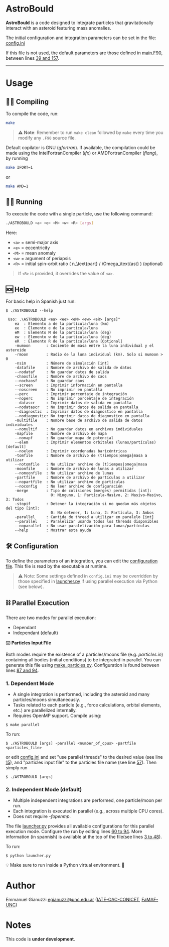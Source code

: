 # AstroBould

**AstroBould** is a code designed to integrate particles that gravitationally interact with an asteroid featuring mass anomalies.

The initial configuration and integration parameters can be set in the file: [config.ini](./config.ini)

If this file is not used, the default parameters are those defined in [main.F90](./src/main.F90), between lines [39 and 157](./src/main.F90#L39-L157).

---

# Usage

## 🧑‍💻 Compiling

To compile the code, run:

```bash
make
```

> ⚠️ **Note**: Remember to run `make clean` followed by `make` every time you modify any `.F90` source file.

Default copilator is GNU (_gfortran_). If available, the compilation could be made using the IntelFortranCompiler (_ifx_) or AMDFortranCompiler (_flang_), by running

```bash
make IFORT=1
```

or


```bash
make AMD=1
```

## 🏃🏼 Running

To execute the code with a single particle, use the following command:

```bash
./ASTROBOULD <a> <e> <M> <w> <R> [args]
```

Here:

- `<a>` = semi-major axis
- `<e>` = eccentricity
- `<M>` = mean anomaly
- `<w>` = argument of periapsis
- `<R>` = initial spin-orbit ratio \( n_\text{part} / \Omega_\text{ast} \) (optional)

> If `<R>` is provided, it overrides the value of `<a>`.

## 🆘 Help
For basic help in Spanish just run:

``` console
$ ./ASTROBOULD --help

 Uso: .\ASTROBOULD <ea> <ee> <eM> <ew> <eR> [args]"
    ea  : Elemento a de la partícula/luna (km)
    ee  : Elemento e de la partícula/luna
    eM  : Elemento M de la partícula/luna (deg)
    ew  : Elemento w de la partícula/luna (deg)
    eR  : Elemento R de la partícula/luna [Optional]
    -mumoon       : Cociente de masa entre la luna individual y el asteroide
    -rmoon        : Radio de la luna individual (km). Solo si mumoon > 0
    -nsim         : Número de simulación [int]
    -datafile     : Nombre de archivo de salida de datos
    --nodataf     : No guardar datos de salida
    -chaosfile    : Nombre de archivo de caos
    --nochaosf    : No guardar caos
    --screen      : Imprimir información en pantalla
    --noscreen    : No imprimir en pantalla
    --perc        : Imprimir porcentaje de integración
    --noperc      : No imprimir porcentaje de integración
    --datascr     : Imprimir datos de salida en pantalla
    --nodatascr   : No imprimir datos de salida en pantalla
    --diagnostic  : Imprimir datos de diagnostico en pantalla
    --nodiagnostic: No imprimir datos de diagnostico en pantalla
    -multifile    : Nombre base de archivo de salida de datos individuales
    --nomultif    : No guardar datos en archivos individuales
    -mapfile      : Nombre de archivo de mapa
    --nomapf      : No guardar mapa de potencial
    --elem        : Imprimir elementos orbitales (lunas/partículas) [default]
    --noelem      : Imprimir coordenadas baricéntricas
    -tomfile      : Nombre de archivo de (t)iempos|omega|masa a utilizar
    --notomfile   : No utilizar archivo de (t)iempos|omega|masa
    -moonfile     : Nombre de archivo de lunas a utilizar
    --nomoonfile  : No utilizar archivo de lunas
    -partfile     : Nombre de archivo de partículas a utilizar
    --nopartfile  : No utilizar archivo de partículas
    --noconfig    : No leer archivo de configuración
    -merge        : Tipo de colisiones (merges) permitidas [int]: 
                    0: Ninguno, 1: Partícula-Masivo, 2: Masivo-Masivo, 3: Todos
    -stopif       : Detener la integración si no quedan más objetos del tipo [int]:
                    0: No detener, 1: Luna, 2: Partícula, 3: Ambos
    -parallel     : Cantida de thread a utilizar en paralelo [int]
    --parallel    : Paralelizar usando todos los threads disponibles
    --noparallel  : No usar paralelización para lunas/partículas
    --help        : Mostrar esta ayuda

``` 

## 🛠️ Configuration

To define the parameters of an integration, you can edit the [configuration file](./config.ini). This file is read by the executable at runtime.

> ⚠️ Note: Some settings defined in `config.ini` may be overridden by those specified in [launcher.py](./launcher.py) if using parallel execution via Python (see below).

## ⛓️ Parallel Execution

There are two modes for parallel execution:
- Dependant 
- Independant (default)

⌨️ **Particles Input File**

Both modes require the existence of a particles/moons file (e.g. _particles.in_) containing all bodies (initial conditions) to be integrated in parallel. You can generate this file using [make_particles.py](./tools/make_particles.py). Configuration is found between lines [87 and 94](./tools/make_particles.py#L87#L94).

### 1. **Dependent Mode**

- A single integration is performed, including the asteroid and many particles/moons simultaneously.
- Tasks related to each particle (e.g., force calculations, orbital elements, etc.) are parallelized internally.
- Requires OpenMP support. Compile using:
```console
$ make parallel
```
To run:
```console
$ ./ASTROBOULD [args] -parallel <number_of_cpus> -partfile <particles_file>
```
or edit [config.ini](./config.ini) and set "use parallel threads" to the desired value (see line [15](./config.ini#L15)), and "particles input file" to the particles file name (see line [57](./config.ini#L57)). Then simply run
```console
$ ./ASTROBOULD [args]
```

### 2. **Independent Mode (default)**

- Multiple independent integrations are performed, one particle/moon per run.
- Each integration is executed in parallel (e.g., across multiple CPU cores).
- Does not require _-fopenmp_.

The file [launcher.py](./launcher.py) provides all available configurations for this parallel execution mode. Configure the run by editing lines [60 to 94](./launcher.py#L60#L94). More information (in spannish) is available at the top of the file(see lines [3 to 48](./launcher.py#L3#L48)).

To run:
```console
$ python launcher.py
```
💡 Make sure to run inside a Python virtual environment. 🐍


# Author
Emmanuel Gianuzzi [egianuzzi@unc.edu.ar](egianuzzi@unc.edu.ar) ([IATE-OAC-CONICET][], [FaMAF-UNC][])


  [IATE-OAC-CONICET]: http://iate.oac.uncor.edu/
  [OAC-CONICET]: https://oac.unc.edu.ar/
  [FaMAF-UNC]: https://www.famaf.unc.edu.ar/

# Notes
This code is **under development**.


